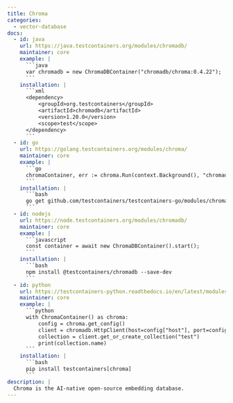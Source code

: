 ```yaml
---
title: Chroma
categories:
  - vector-database
docs:
  - id: java
    url: https://java.testcontainers.org/modules/chromadb/
    maintainer: core
    example: |
      ```java
      var chromadb = new ChromaDBContainer("chromadb/chroma:0.4.22");
      ```
    installation: |
      ```xml
      <dependency>
          <groupId>org.testcontainers</groupId>
          <artifactId>chromadb</artifactId>
          <version>1.20.0</version>
          <scope>test</scope>
      </dependency>
      ```
  - id: go
    url: https://golang.testcontainers.org/modules/chroma/
    maintainer: core
    example: |
      ```go
      chromaContainer, err := chroma.Run(context.Background(), "chromadb/chroma:0.4.22")
      ```
    installation: |
      ```bash
      go get github.com/testcontainers/testcontainers-go/modules/chroma
      ```
  - id: nodejs
    url: https://node.testcontainers.org/modules/chromadb/
    maintainer: core
    example: |
      ```javascript
      const container = await new ChromaDBContainer().start();
      ```
    installation: |
      ```bash
      npm install @testcontainers/chromadb --save-dev
      ```
  - id: python
    url: https://testcontainers-python.readthedocs.io/en/latest/modules/chroma/README.html
    maintainer: core
    example: |
      ```python
      with ChromaContainer() as chroma:
          config = chroma.get_config()
          client = chromadb.HttpClient(host=config["host"], port=config["port"])
          collection = client.get_or_create_collection("test")
          print(collection.name)
      ```
    installation: |
      ```bash
      pip install testcontainers[chroma]
      ```
description: |
  Chroma is the AI-native open-source embedding database.
---
```

